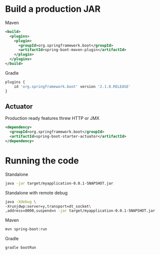 # Build a production JAR

Maven
```xml
<build>
  <plugins>
    <plugin>
      <groupId>org.springframework.boot</groupId>
      <artifactId>spring-boot-maven-plugin</artifactId>
    </plugin>
  </plugins>
</build>
```

Gradle
```javascript
plugins {
	id 'org.springframework.boot' version '2.1.0.RELEASE'
}
```

## Actuator

Production ready features threw HTTP or JMX
```xml
<dependency>
  <groupId>org.springframework.boot</groupId>
  <artifactId>spring-boot-starter-actuator</artifactId>
</dependency>
```

# Running the code

Standalone
```sh
java -jar target/myapplication-0.0.1-SNAPSHOT.jar
```

Standalone with remote debug
```sh
java -Xdebug \
-Xrunjdwp:server=y,transport=dt_socket\
,address=8000,suspend=n -jar target/myapplication-0.0.1-SNAPSHOT.jar
```

Maven
```sh
mvn spring-boot:run
```

Gradle
```sh
gradle bootRun
```
